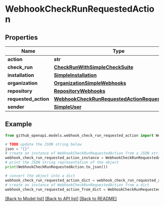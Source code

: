 # WebhookCheckRunRequestedAction


## Properties

Name | Type | Description | Notes
------------ | ------------- | ------------- | -------------
**action** | **str** |  | 
**check_run** | [**CheckRunWithSimpleCheckSuite**](CheckRunWithSimpleCheckSuite.md) |  | 
**installation** | [**SimpleInstallation**](SimpleInstallation.md) |  | [optional] 
**organization** | [**OrganizationSimpleWebhooks**](OrganizationSimpleWebhooks.md) |  | [optional] 
**repository** | [**RepositoryWebhooks**](RepositoryWebhooks.md) |  | 
**requested_action** | [**WebhookCheckRunRequestedActionRequestedAction**](WebhookCheckRunRequestedActionRequestedAction.md) |  | [optional] 
**sender** | [**SimpleUser**](SimpleUser.md) |  | 

## Example

```python
from github_openapi.models.webhook_check_run_requested_action import WebhookCheckRunRequestedAction

# TODO update the JSON string below
json = "{}"
# create an instance of WebhookCheckRunRequestedAction from a JSON string
webhook_check_run_requested_action_instance = WebhookCheckRunRequestedAction.from_json(json)
# print the JSON string representation of the object
print(WebhookCheckRunRequestedAction.to_json())

# convert the object into a dict
webhook_check_run_requested_action_dict = webhook_check_run_requested_action_instance.to_dict()
# create an instance of WebhookCheckRunRequestedAction from a dict
webhook_check_run_requested_action_from_dict = WebhookCheckRunRequestedAction.from_dict(webhook_check_run_requested_action_dict)
```
[[Back to Model list]](../README.md#documentation-for-models) [[Back to API list]](../README.md#documentation-for-api-endpoints) [[Back to README]](../README.md)


